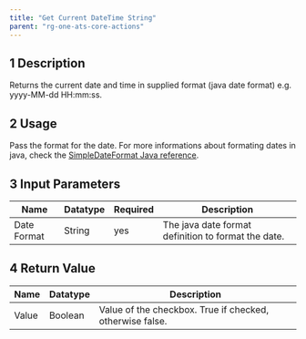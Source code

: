 ```yaml
---
title: "Get Current DateTime String"
parent: "rg-one-ats-core-actions"
---
```


## 1 Description

Returns the current date and time in supplied format (java date format)
e.g. yyyy-MM-dd HH:mm:ss.

## 2 Usage

Pass the format for the date. For more informations about formating dates in java, check the [SimpleDateFormat Java reference](https://docs.oracle.com/javase/7/docs/api/java/text/SimpleDateFormat.html).

## 3 Input Parameters

Name | Datatype | Required | Description
---- | -------- | ------- |---------------
Date Format | String | yes | The java date format definition to format the date.

## 4 Return Value

Name | Datatype | Description
---- | --------- | ---------------
Value | Boolean | Value of the checkbox. True if checked, otherwise false.
